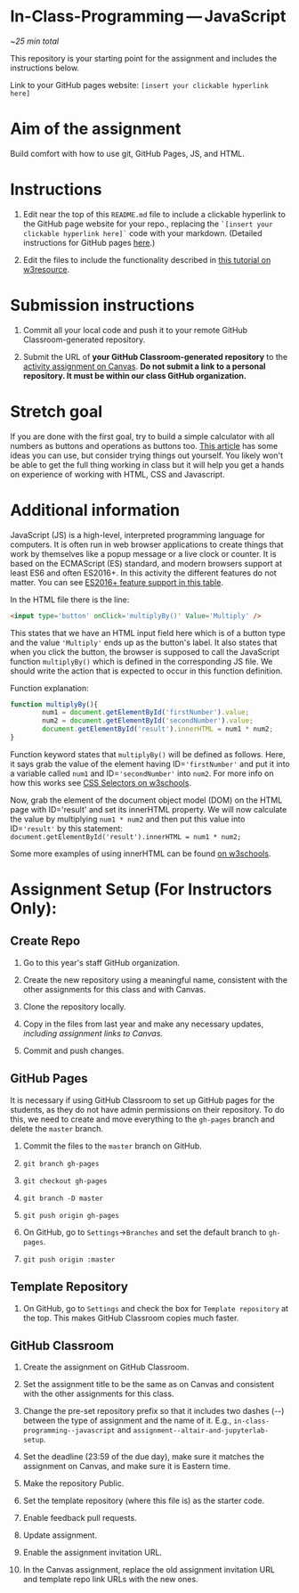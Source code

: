 # In-Class-Programming — JavaScript

~*25 min total*

This repository is your starting point for the assignment and includes the instructions below.

Link to your GitHub pages website: `[insert your clickable hyperlink here]`

# Aim of the assignment
Build comfort with how to use git, GitHub Pages, JS, and HTML.

# Instructions 
1. Edit near the top of this `README.md` file to include a clickable hyperlink to the GitHub page website for your repo., replacing the `` `[insert your clickable hyperlink here]` `` code with your markdown. (Detailed instructions for GitHub pages [here](https://developer.mozilla.org/en-US/docs/Learn/Common_questions/Using_Github_pages).)

1. Edit the files to include the functionality described in [this tutorial on w3resource](https://www.w3resource.com/javascript-exercises/javascript-basic-exercise-10.php).

# Submission instructions  

1. Commit all your local code and push it to your remote GitHub Classroom-generated repository.

1. Submit the URL of **your GitHub Classroom-generated repository** to the [activity assignment on Canvas](https://northeastern.instructure.com/courses/18721/assignments/573840). **Do not submit a link to a personal repository. It must be within our class GitHub organization.** 

# Stretch goal
If you are done with the first goal, try to build a simple calculator with all numbers as buttons and operations as buttons too. [This article](https://medium.com/@ethanryan/lets-make-a-javascript-calculator-a81186cb912f) has some ideas you can use, but consider trying things out yourself. You likely won't be able to get the full thing working in class but it will help you get a hands on experience of working with HTML, CSS and Javascript.

# Additional information
JavaScript (JS) is a high-level, interpreted programming language for computers. It is often run in web browser applications to create things that work by themselves like a popup message or a live clock or counter. It is based on the ECMAScript (ES) standard, and modern browsers support at least ES6 and often ES2016+. In this activity the different features do not matter. You can see [ES2016+ feature support in this table](https://kangax.github.io/compat-table/es2016plus/).

In the HTML file there is the line:
```html
<input type='button' onClick='multiplyBy()' Value='Multiply' />
```
This states that we have an HTML input field here which is of a button type and the value `'Multiply'` ends up as the button's label. It also states that when you click the button, the browser is supposed to call the JavaScript function `multiplyBy()` which is defined in the corresponding JS file. We should write the action that is expected to occur in this function definition.

Function explanation:
```javascript
function multiplyBy(){
        num1 = document.getElementById('firstNumber').value;
        num2 = document.getElementById('secondNumber').value;
        document.getElementById('result').innerHTML = num1 * num2;
}
```

Function keyword states that `multiplyBy()` will be defined as follows. Here, it says grab the value of the element having ID=`'firstNumber'` and put it into a variable called `num1` and ID=`'secondNumber'` into `num2`. For more info on how this works see [CSS Selectors on w3schools](https://www.w3schools.com/cssref/css_selectors.asp).

Now, grab the element of the document object model (DOM) on the HTML page with ID='result' and set its innerHTML property. We will now calculate the value by multiplying `num1 * num2` and then put this value into ID=`'result'` by this statement:
`document.getElementById('result').innerHTML = num1 * num2;`

Some more examples of using innerHTML can be found [on w3schools](https://www.w3schools.com/jsref/prop_html_innerhtml.asp).

# Assignment Setup (For Instructors Only):

## Create Repo

1. Go to this year's staff GitHub organization.

1. Create the new repository using a meaningful name, consistent with the other assignments for this class and with Canvas.

1. Clone the repository locally.

1. Copy in the files from last year and make any necessary updates, *including assignment links to Canvas.*

1. Commit and push changes.

## GitHub Pages

It is necessary if using GitHub Classroom to set up GitHub pages for the students, as they do not have admin permissions on their repository. To do this, we need to create and move everything to the `gh-pages` branch and delete the `master` branch.

1. Commit the files to the `master` branch on GitHub.

1. `git branch gh-pages`

1. `git checkout gh-pages`

1. `git branch -D master`

1. `git push origin gh-pages`

1. On GitHub, go to `Settings`->`Branches` and set the default branch to `gh-pages`.

1. `git push origin :master`

## Template Repository

1. On GitHub, go to `Settings` and check the box for `Template repository` at the top. This makes GitHub Classroom copies much faster.

## GitHub Classroom

1. Create the assignment on GitHub Classroom.

1. Set the assignment title to be the same as on Canvas and consistent with the other assignments for this class.

1. Change the pre-set repository prefix so that it includes two dashes (--) between the type of assignment and the name of it. E.g., `in-class-programming--javascript` and `assignment--altair-and-jupyterlab-setup`.

1. Set the deadline (23:59 of the due day), make sure it matches the assignment on Canvas, and make sure it is Eastern time.

1. Make the repository Public.

1. Set the template repository (where this file is) as the starter code.

1. Enable feedback pull requests.

1. Update assignment.

1. Enable the assignment invitation URL.

1. In the Canvas assignment, replace the old assignment invitation URL and template repo link URLs with the new ones.